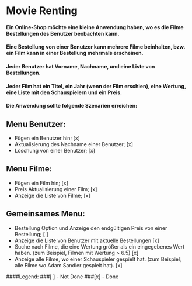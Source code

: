 # Movie Renting

#### Ein Online-Shop möchte eine kleine Anwendung haben, wo es die Filme Bestellungen des Benutzer beobachten kann.

#### Eine Bestellung von einer Benutzer kann mehrere Filme beinhalten, bzw. ein Film kann in einer Bestellung mehrmals erscheinen.

#### Jeder Benutzer hat Vorname, Nachname, und eine Liste von Bestellungen.

#### Jeder Film hat ein Titel, ein Jahr (wenn der Film erschien), eine Wertung, eine Liste mit den Schauspielern und ein Preis.

#### Die Anwendung sollte folgende Szenarien erreichen:

## Menu Benutzer:
* Fügen ein Benutzer hin; [x]
* Aktualisierung des Nachname einer Benutzer; [x]
* Löschung von einer Benutzer; [x]
## Menu Filme:
* Fügen ein Film hin; [x]
* Preis Aktualisierung einer Film; [x]
* Anzeige die Liste von Filme; [x]
## Gemeinsames Menu:
* Bestellung Option und Anzeige den endgültigen Preis von einer Bestellung; [ ]
* Anzeige die Liste von Benutzer mit aktuelle Bestellungen [x]
* Suche nach Filme, die eine Wertung größer als ein eingegebenes Wert haben. (zum Beispiel, Filmen mit Wertung > 6.5) [x]
* Anzeige alle Filme, wo einer Schauspieler gespielt hat. (zum Beispiel, alle Filme wo Adam Sandler gespielt hat).  [x]

####Legend:
###[ ] - Not Done
###[x] - Done
